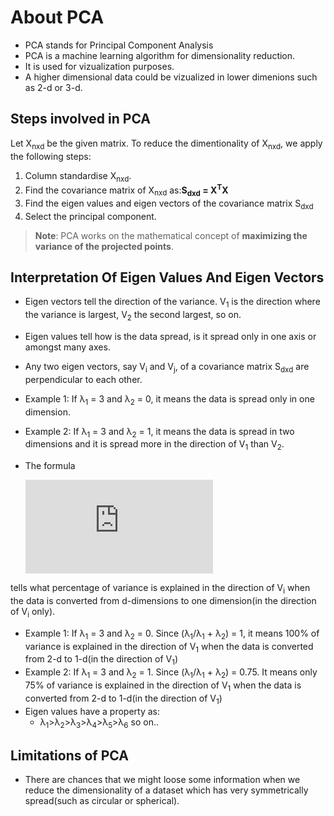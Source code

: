 # About PCA
- PCA stands for Principal Component Analysis
- PCA is a machine learning algorithm for dimensionality reduction.
- It is used for vizualization purposes.
- A higher dimensional data could be vizualized in lower dimenions such as 2-d or 3-d.
## Steps involved in PCA
Let X<sub>nxd</sub> be the given matrix. To reduce the dimentionality of X<sub>nxd</sub>, we apply the following steps:
1. Column standardise X<sub>nxd</sub>.
2. Find the covariance matrix of X<sub>nxd</sub> as:<b>S<sub>dxd</sub> = X<sup>T</sup>X</b>
3. Find the eigen values and eigen vectors of the covariance matrix S<sub>dxd</sub>
4. Select the principal component.

> **Note**: PCA works on the mathematical concept of **maximizing the variance of the projected points**.

## Interpretation Of Eigen Values And Eigen Vectors
- Eigen vectors tell the direction of the variance. V<sub>1</sub> is the direction where the variance is largest, V<sub>2</sub> the second largest, so on.
- Eigen values tell how is the data spread, is it spread only in one axis or amongst many axes.
- Any two eigen vectors, say V<sub>i</sub> and V<sub>j</sub>, of a covariance matrix S<sub>dxd</sub> are perpendicular to each other.
- Example 1: If &#955;<sub>1</sub> = 3 and &#955;<sub>2</sub> = 0, it means the data is spread only in one dimension.
- Example 2: If &#955;<sub>1</sub> = 3 and &#955;<sub>2</sub> = 1, it means the data is spread in two dimensions and it is spread more in the direction of V<sub>1</sub> than V<sub>2</sub>.

- The formula

   ![](https://latex.codecogs.com/gif.latex?%5Cfrac%7B%5Clambda_i%7D%7B%5Csum%5Climits_%7Bi%3D1%7D%5E%7Bn%7D%5Clambda_i%7D100)

tells what percentage of variance is explained in the direction  of V<sub>i</sub> when the data is converted from d-dimensions to one dimension(in the direction of V<sub>i</sub> only).

- Example 1: If &#955;<sub>1</sub> = 3 and &#955;<sub>2</sub> = 0. Since (&#955;<sub>1</sub>/&#955;<sub>1</sub> + &#955;<sub>2</sub>) = 1, it means 100% of variance is explained in the direction of V<sub>1</sub> when the data is converted from 2-d to 1-d(in the direction of V<sub>1</sub>)
- Example 2: If &#955;<sub>1</sub> = 3 and &#955;<sub>2</sub> = 1. Since (&#955;<sub>1</sub>/&#955;<sub>1</sub> + &#955;<sub>2</sub>) = 0.75. It means only 75% of variance is explained in the direction of V<sub>1</sub> when the data is converted from 2-d to 1-d(in the direction of V<sub>1</sub>)
- Eigen values have a property as:
  - &#955;<sub>1</sub>>&#955;<sub>2</sub>>&#955;<sub>3</sub>>&#955;<sub>4</sub>>&#955;<sub>5</sub>>&#955;<sub>6</sub> so on..
  
## Limitations of PCA
- There are chances that we might loose some information when we reduce the dimensionality of a dataset which has very symmetrically spread(such as circular or spherical).
